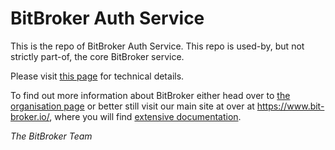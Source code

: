 # BitBroker Auth Service

This is the repo of BitBroker Auth Service. This repo is used-by, but not strictly part-of, the core BitBroker service.

Please visit [this page](INFO.md) for technical details.

To find out more information about BitBroker either head over to [the organisation page](https://github.com/bit-broker) or better still visit our main site at over at https://www.bit-broker.io/, where you will find [extensive documentation](https://www.bit-broker.io/docs/).

_The BitBroker Team_
